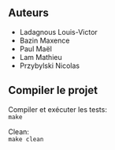 ## Auteurs

- Ladagnous Louis-Victor
- Bazin Maxence
- Paul Maël
- Lam Mathieu
- Przybylski Nicolas

## Compiler le projet

Compiler et exécuter les tests:  
    `make`

Clean:  
    `make clean`
